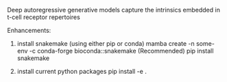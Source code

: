 Deep autoregressive generative models capture the intrinsics embedded in t-cell receptor repertoires

Enhancements:

1. install snakemake (using either pip or conda)
mamba create -n some-env -c conda-forge bioconda::snakemake (Recommended)
pip install snakemake 

2. install current python packages 
pip install -e .  